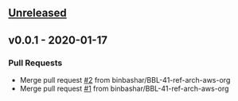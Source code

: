 <a name="unreleased"></a>
## [Unreleased]


<a name="v0.0.1"></a>
## v0.0.1 - 2020-01-17
### Pull Requests
- Merge pull request [#2](https://github.com/binbashar/bb-devops-tf-aws-organizations/issues/2) from binbashar/BBL-41-ref-arch-aws-org
- Merge pull request [#1](https://github.com/binbashar/bb-devops-tf-aws-organizations/issues/1) from binbashar/BBL-41-ref-arch-aws-org


[Unreleased]: https://github.com/binbashar/bb-devops-tf-aws-organizations/compare/v0.0.1...HEAD
